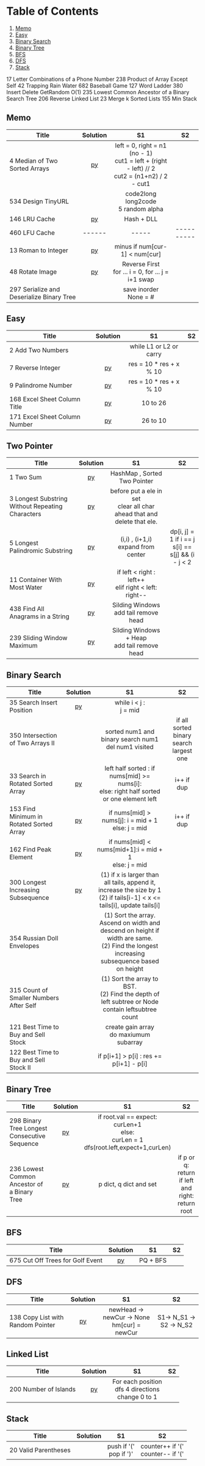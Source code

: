 # Table of Contents
1. [Memo](#memo)
2. [Easy](#easy)
3. [Binary Search](#binary-search)
4. [Binary Tree](#binary-tree)
5. [BFS](#bfs)
6. [DFS](#dfs)
7. [Stack](#stack)


17 Letter Combinations of a Phone Number
238 Product of Array Except Self
42 Trapping Rain Water
682 Baseball Game
127 Word Ladder
380 Insert Delete GetRandom O(1)
235 Lowest Common Ancestor of a Binary Search Tree
206 Reverse Linked List
23 Merge k Sorted Lists
155 Min Stack

## Memo

| Title  | Solution  | S1 | S2
|-------------|:-----:| :-----: | :-----: |
|4	Median of Two Sorted Arrays | [py](code/4.py) | left = 0, right = n1 (no - 1) <br> cut1 = left + (right - left) // 2 <br> cut2 = (n1+n2) / 2 - cut1
|534 Design TinyURL || code2long <br> long2code <br> 5 random alpha|
|146	LRU Cache |[py](code/146.py) | Hash + DLL
|460 LFU Cache |------|-----|----------
|13	Roman to Integer |[py](code/13.py) | minus if num[cur-1] < num[cur]
|48 Rotate Image |[py](code/48.py)| Reverse First <br> for ... i = 0, for ... j = i+1 swap
|297 Serialize and Deserialize Binary Tree || save inorder <br> None = #



## Easy

| Title  | Solution  | S1 | S2
|-------------|:-----:| :-----: | :-----: |
|2	Add Two Numbers | | while L1 or L2 or carry
|7	Reverse Integer |[py](code/7.py) | res = 10 * res + x % 10
|9	Palindrome Number | [py](code/9.py)| res = 10 * res + x % 10	
|168 Excel Sheet Column Title | [py](code/168.py)| 10 to 26	
|171 Excel Sheet Column Number | [py](code/171.py)| 26 to 10	



## Two Pointer

| Title  | Solution  | S1 | S2
|-------------|:-----:| :-----: | :-----: |
|1	Two Sum |[py](code/1.py) | HashMap , Sorted Two Pointer
|3	Longest Substring Without Repeating Characters | [py](code/3.py)| before put a ele in set <br> clear all char ahead that and delete that ele.
|5 Longest Palindromic Substring |[py](code/5.py)| (i,i) , (i+1,i) expand from center | dp[i, j] = 1  if i == j <br> s[i] == s[j] && (i - j < 2 || dp[j + 1][i - 1])     
|11	Container With Most Water |[py](code/11.py) | if left < right : left++ <br> elif right < left: right-- 
|438 Find All Anagrams in a String| [py](code/438.py) | Silding Windows <br> add tail remove head
|239 Sliding Window Maximum | [py](code/239.py) | Silding Windows + Heap <br> add tail remove head

## Binary Search

| Title  | Solution | S1 | S2
|-------------|:-----:| :-----: | :-----: |
|35	Search Insert Position | [py](code/35.py)|  while i < j : <br> j = mid
|350 Intersection of Two Arrays II | | sorted num1 and binary search num1 <br> del num1 visited | if all sorted <br> binary search largest one
|33 Search in Rotated Sorted Array |[py](code/33.py) | left half sorted : if nums[mid] >= nums[i]: <br> else: right half sorted or one element left | i++ if dup
|153 Find Minimum in Rotated Sorted Array |[py](code/153.py)| if nums[mid] > nums[j]: i = mid + 1 <br >else: j = mid | i++ if dup
|162 Find Peak Element|[py](code/162.py) |if nums[mid] < nums[mid+1]:i = mid + 1 <br> else: j = mid
|300 Longest Increasing Subsequence |[py](code/300.py)| (1) if x is larger than all tails, append it, increase the size by 1 <br> (2) if tails[i-1] < x <= tails[i], update tails[i]
|354 Russian Doll Envelopes|| (1) Sort the array. Ascend on width and descend on height if width are same. <br> (2) Find the longest increasing subsequence based on height
|315 Count of Smaller Numbers After Self || (1) Sort the array to BST. <br> (2) Find the depth of left subtree or Node contain leftsubtree count
|121 Best Time to Buy and Sell Stock || create gain array <br> do maxiumum subarray  
|122 Best Time to Buy and Sell Stock II || if p[i+1] > p[i] : res += p[i+1] - p[i] 

## Binary Tree
| Title  | Solution | S1 | S2
|-------------|:-----:| :-----: | :-----: |
|298	Binary Tree Longest Consecutive Sequence |[py](code/298.py) | if root.val == expect: <br> curLen+1 <br> else: <br> curLen = 1 <br> dfs(root.left,expect+1,curLen) <br>
|236 Lowest Common Ancestor of a Binary Tree |[py](code/236.py)| p dict, q dict and set | if p or q: return <br> if left and right: return root

## BFS
| Title  | Solution | S1 | S2
|-------------|:-----:| :-----: | :-----: |
|675 Cut Off Trees for Golf Event |[py](code/675.py) | PQ + BFS


## DFS
| Title  | Solution | S1 | S2
|-------------|:-----:| :-----: | :-----: |
|138 Copy List with Random Pointer | [py](code/138.py) | newHead -> newCur -> None <br> hm[cur] = newCur | S1-> N_S1 -> S2 -> N_S2


## Linked List
| Title  | Solution | S1 | S2
|-------------|:-----:| :-----: | :-----: |
|200 Number of Islands | [py](code/200.py) | For each position <br> dfs 4 directions <br> change 0 to 1 | 

## Stack
| Title  | Solution | S1 | S2
|-------------|:-----:| :-----: | :-----: |
|20	Valid Parentheses | | push if '(' <br> pop if ')' | counter++ if '(' <br> counter-- if '('

